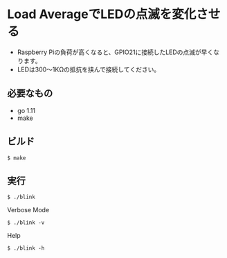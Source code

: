 # Load AverageでLEDの点滅を変化させる

* Raspberry Piの負荷が高くなると、GPIO21に接続したLEDの点滅が早くなります。
* LEDは300〜1KΩの抵抗を挟んで接続してください。


## 必要なもの

* go 1.11
* make

## ビルド

	$ make

## 実行

	$ ./blink

Verbose Mode

	$ ./blink -v

Help

	$ ./blink -h

